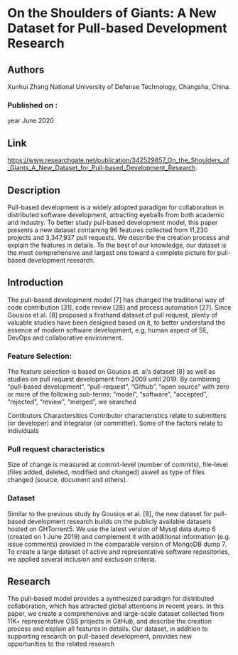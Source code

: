 # On the Shoulders of Giants: A New Dataset for Pull-based Development Research

## Authors 
Xunhui Zhang
National University of Defense
Technology, Changsha, China.

### Published on :

year June 2020
## Link
 https://www.researchgate.net/publication/342529857_On_the_Shoulders_of_Giants_A_New_Dataset_for_Pull-based_Development_Research.

## Description
 Pull-based development is a widely adopted paradigm for collaboration in distributed software development, attracting eyeballs from both academic and industry. To better study pull-based development model, this paper presents a new dataset containing 96 features collected from 11,230 projects and 3,347,937 pull requests. We describe the creation process and explain the features in details. To the best of our knowledge, our dataset is the most comprehensive and largest one toward a complete picture for pull-based development research.

## Introduction
The pull-based development model [7] has changed the traditional
way of code contribution [31], code review [28] and process automation
[27]. Since Gousios et al. [8] proposed a firsthand dataset
of pull request, plenty of valuable studies have been designed based
on it, to better understand the essence of modern software development,
e.g, human aspect of SE, DevOps and collaborative environment.


### Feature Selection:
The feature selection is based on Gousios et. al’s dataset [8] as
well as studies on pull request development from 2009 until 2019.
By combining “pull-based development”, “pull-request”, “Github”,
“open source” with zero or more of the following sub-terms: “model”,
“software”, “accepted”, “rejected”, “review”, “merged”, we searched

 Contibutors Charactersitics
Contributor characteristics relate to submitters (or developer) and
integrator (or committer). Some of the factors relate to individuals


### Pull request characteristics
Size of change is measured at commit-level (number of commits),
file-level (files added, deleted, modified and changed)
aswell as type of files changed (source, document and others).
### Dataset
Similar to the previous study by Gousios et al. [8], the new dataset
for pull-based development research builds on the publicly available
datasets hosted on GHTorrent5. We use the latest version of
Mysql data dump 6 (created on 1 June 2019) and complement it
with additional information (e.g. issue comments) provided in the
comparable version of MongoDB dump 7.
To create a large dataset of active and representative software
repositories, we applied several inclusion and exclusion criteria.


## Research 
The pull-based model provides a synthesized paradigm for distributed
collaboration, which has attracted global attentions in recent
years. In this paper, we create a comprehensive and large-scale
dataset collected from 11K+ representative OSS projects in GitHub,
and describe the creation process and explain all features in details.
Our dataset, in addition to supporting research on pull-based
development, provides new opportunities to the related research